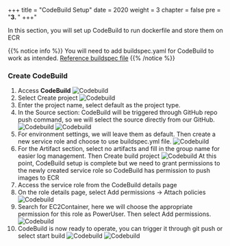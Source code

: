 +++
title = "CodeBuild Setup"
date = 2020
weight = 3
chapter = false
pre = "<b>3. </b>"
+++"

In this section, you will set up CodeBuild to run dockerfile and store them on ECR

{{% notice info %}}
You will need to add buildspec.yaml for CodeBuild to work as intended. [Reference buildspec file](https://github.com/Hieu1812/book-server/blob/main/buildspec.yml)
{{% /notice %}}

### Create CodeBuild

1. Access **CodeBuild**
   ![Codebuild](/images/Codebuild/1.png)
2. Select Create project
   ![Codebuild](/images/Codebuild/2.png)
3. Enter the project name, select default as the project type.
4. In the Source section: CodeBuild will be triggered through GitHub repo push command, so we will select the source directly from our GitHub.
   ![Codebuild](/images/Codebuild/3.png)
   ![Codebuild](/images/Codebuild/4.png)
5. For environment settings, we will leave them as default. Then create a new service role and choose to use buildspec.yml file.
   ![Codebuild](/images/Codebuild/5.png)
6. For the Artifact section, select no artifacts and fill in the group name for easier log management. Then Create build project
   ![Codebuild](/images/Codebuild/6.png)
   At this point, CodeBuild setup is complete but we need to grant permissions to the newly created service role so CodeBuild has permission to push images to ECR
7. Access the service role from the CodeBuild details page
8. On the role details page, select Add permissions -> Attach policies
   ![Codebuild](/images/Codebuild/8.png)
9. Search for EC2Container, here we will choose the appropriate permission for this role as PowerUser. Then select Add permissions.
   ![Codebuild](/images/Codebuild/9.png)
10. CodeBuild is now ready to operate, you can trigger it through git push or select start build
    ![Codebuild](/images/Codebuild/10.png)
    ![Codebuild](/images/Codebuild/11.png)


